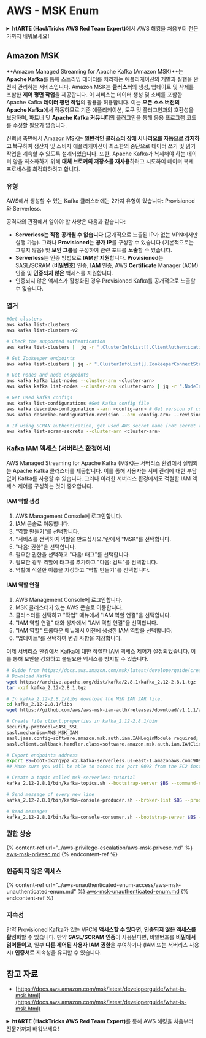 # AWS - MSK Enum

<details>

<summary><strong>htARTE (HackTricks AWS Red Team Expert)</strong>에서 AWS 해킹을 처음부터 전문가까지 배워보세요<strong>!</strong></summary>

HackTricks를 지원하는 다른 방법:

* **회사를 HackTricks에서 광고하거나 HackTricks를 PDF로 다운로드**하려면 [**SUBSCRIPTION PLANS**](https://github.com/sponsors/carlospolop)를 확인하세요!
* [**공식 PEASS & HackTricks 스웨그**](https://peass.creator-spring.com)를 얻으세요.
* [**The PEASS Family**](https://opensea.io/collection/the-peass-family)를 발견하세요. 독점적인 [**NFTs**](https://opensea.io/collection/the-peass-family) 컬렉션입니다.
* 💬 [**Discord 그룹**](https://discord.gg/hRep4RUj7f) 또는 [**텔레그램 그룹**](https://t.me/peass)에 **참여**하거나 **Twitter** 🐦 [**@hacktricks_live**](https://twitter.com/hacktricks_live)**를** **팔로우**하세요.
* **Hacking 트릭을 공유하려면** [**HackTricks**](https://github.com/carlospolop/hacktricks) 및 [**HackTricks Cloud**](https://github.com/carlospolop/hacktricks-cloud) github 저장소에 PR을 제출하세요.

</details>

## Amazon MSK

**Amazon Managed Streaming for Apache Kafka (Amazon MSK)**는 **Apache Kafka**를 통해 스트리밍 데이터를 처리하는 애플리케이션의 개발과 실행을 완전히 관리하는 서비스입니다. Amazon MSK는 **클러스터**의 생성, 업데이트 및 삭제를 포함한 **제어 평면 작업**을 제공합니다.
이 서비스는 데이터 생성 및 소비를 포함한 Apache Kafka **데이터 평면 작업**의 활용을 허용합니다. 이는 **오픈 소스 버전의 Apache Kafka**에서 작동하므로 기존 애플리케이션, 도구 및 플러그인과의 호환성을 보장하며, 파트너 및 **Apache Kafka 커뮤니티**의 플러그인을 통해 응용 프로그램 코드를 수정할 필요가 없습니다.

신뢰성 측면에서 Amazon MSK는 **일반적인 클러스터 장애 시나리오를 자동으로 감지하고 복구**하여 생산자 및 소비자 애플리케이션이 최소한의 중단으로 데이터 쓰기 및 읽기 작업을 계속할 수 있도록 설계되었습니다. 또한, Apache Kafka가 복제해야 하는 데이터 양을 최소화하기 위해 **대체 브로커의 저장소를 재사용**하려고 시도하여 데이터 복제 프로세스를 최적화하려고 합니다.

### **유형**

AWS에서 생성할 수 있는 Kafka 클러스터에는 2가지 유형이 있습니다: Provisioned와 Serverless.

공격자의 관점에서 알아야 할 사항은 다음과 같습니다:

* **Serverless는 직접 공개될 수 없습니다** (공개적으로 노출된 IP가 없는 VPN에서만 실행 가능). 그러나 **Provisioned**는 **공개 IP**를 구성할 수 있습니다 (기본적으로는 그렇지 않음) 및 **보안 그룹**을 구성하여 관련 포트를 **노출**할 수 있습니다.
* **Serverless**는 인증 방법으로 **IAM만 지원**합니다. **Provisioned**는 SASL/SCRAM (**비밀번호**) 인증, **IAM** 인증, AWS **Certificate** Manager (ACM) 인증 및 **인증되지 않은** 액세스를 지원합니다.
* 인증되지 않은 액세스가 활성화된 경우 Provisioned Kafka를 공개적으로 노출할 수 없습니다.

### 열거
```bash
#Get clusters
aws kafka list-clusters
aws kafka list-clusters-v2

# Check the supported authentication
aws kafka list-clusters |  jq -r ".ClusterInfoList[].ClientAuthentication"

# Get Zookeeper endpoints
aws kafka list-clusters | jq -r ".ClusterInfoList[].ZookeeperConnectString, .ClusterInfoList[].ZookeeperConnectStringTls"

# Get nodes and node enspoints
aws kafka kafka list-nodes --cluster-arn <cluster-arn>
aws kafka kafka list-nodes --cluster-arn <cluster-arn> | jq -r ".NodeInfoList[].BrokerNodeInfo.Endpoints" # Get endpoints

# Get used kafka configs
aws kafka list-configurations #Get Kafka config file
aws kafka describe-configuration --arn <config-arn> # Get version of config
aws kafka describe-configuration-revision --arn <config-arn> --revision <version> # Get content of config version

# If using SCRAN authentication, get used AWS secret name (not secret value)
aws kafka list-scram-secrets --cluster-arn <cluster-arn>
```
### Kafka IAM 액세스 (서버리스 환경에서)

AWS Managed Streaming for Apache Kafka (MSK)는 서버리스 환경에서 실행되는 Apache Kafka 클러스터를 제공합니다. 이를 통해 사용자는 서버 관리에 대한 부담 없이 Kafka를 사용할 수 있습니다. 그러나 이러한 서버리스 환경에서도 적절한 IAM 액세스 제어를 구성하는 것이 중요합니다.

#### IAM 역할 생성

1. AWS Management Console에 로그인합니다.
2. IAM 콘솔로 이동합니다.
3. "역할 만들기"를 선택합니다.
4. "서비스를 선택하여 역할을 만드십시오."란에서 "MSK"를 선택합니다.
5. "다음: 권한"을 선택합니다.
6. 필요한 권한을 선택하고 "다음: 태그"를 선택합니다.
7. 필요한 경우 역할에 태그를 추가하고 "다음: 검토"를 선택합니다.
8. 역할에 적절한 이름을 지정하고 "역할 만들기"를 선택합니다.

#### IAM 역할 연결

1. AWS Management Console에 로그인합니다.
2. MSK 클러스터가 있는 AWS 콘솔로 이동합니다.
3. 클러스터를 선택하고 "작업" 메뉴에서 "IAM 역할 연결"을 선택합니다.
4. "IAM 역할 연결" 대화 상자에서 "IAM 역할 연결"을 선택합니다.
5. "IAM 역할" 드롭다운 메뉴에서 이전에 생성한 IAM 역할을 선택합니다.
6. "업데이트"를 선택하여 변경 사항을 저장합니다.

이제 서버리스 환경에서 Kafka에 대한 적절한 IAM 액세스 제어가 설정되었습니다. 이를 통해 보안을 강화하고 불필요한 액세스를 방지할 수 있습니다.
```bash
# Guide from https://docs.aws.amazon.com/msk/latest/developerguide/create-serverless-cluster.html
# Download Kafka
wget https://archive.apache.org/dist/kafka/2.8.1/kafka_2.12-2.8.1.tgz
tar -xzf kafka_2.12-2.8.1.tgz

# In kafka_2.12-2.8.1/libs download the MSK IAM JAR file.
cd kafka_2.12-2.8.1/libs
wget https://github.com/aws/aws-msk-iam-auth/releases/download/v1.1.1/aws-msk-iam-auth-1.1.1-all.jar

# Create file client.properties in kafka_2.12-2.8.1/bin
security.protocol=SASL_SSL
sasl.mechanism=AWS_MSK_IAM
sasl.jaas.config=software.amazon.msk.auth.iam.IAMLoginModule required;
sasl.client.callback.handler.class=software.amazon.msk.auth.iam.IAMClientCallbackHandler

# Export endpoints address
export BS=boot-ok2ngypz.c2.kafka-serverless.us-east-1.amazonaws.com:9098
## Make sure you will be able to access the port 9098 from the EC2 instance (check VPS, subnets and SG)

# Create a topic called msk-serverless-tutorial
kafka_2.12-2.8.1/bin/kafka-topics.sh --bootstrap-server $BS --command-config client.properties --create --topic msk-serverless-tutorial --partitions 6

# Send message of every new line
kafka_2.12-2.8.1/bin/kafka-console-producer.sh --broker-list $BS --producer.config client.properties --topic msk-serverless-tutorial

# Read messages
kafka_2.12-2.8.1/bin/kafka-console-consumer.sh --bootstrap-server $BS --consumer.config client.properties --topic msk-serverless-tutorial --from-beginning
```
### 권한 상승

{% content-ref url="../aws-privilege-escalation/aws-msk-privesc.md" %}
[aws-msk-privesc.md](../aws-privilege-escalation/aws-msk-privesc.md)
{% endcontent-ref %}

### 인증되지 않은 액세스

{% content-ref url="../aws-unauthenticated-enum-access/aws-msk-unauthenticated-enum.md" %}
[aws-msk-unauthenticated-enum.md](../aws-unauthenticated-enum-access/aws-msk-unauthenticated-enum.md)
{% endcontent-ref %}

### 지속성

만약 Provisioned Kafka가 있는 VPC에 **액세스할 수 있다면**, **인증되지 않은 액세스를 활성화**할 수 있습니다. 만약 **SASL/SCRAM 인증**이 사용된다면, 비밀번호를 **비밀에서 읽어들이고**, 일부 **다른 제어된 사용자 IAM 권한**을 부여하거나 (IAM 또는 서버리스 사용 시) **인증서**로 지속성을 유지할 수 있습니다.

## 참고 자료

* [https://docs.aws.amazon.com/msk/latest/developerguide/what-is-msk.html](https://docs.aws.amazon.com/msk/latest/developerguide/what-is-msk.html)

<details>

<summary><strong>htARTE (HackTricks AWS Red Team Expert)</strong>를 통해 AWS 해킹을 처음부터 전문가까지 배워보세요<strong>!</strong></summary>

HackTricks를 지원하는 다른 방법:

* HackTricks에서 **회사 광고를 보거나 HackTricks를 PDF로 다운로드**하려면 [**SUBSCRIPTION PLANS**](https://github.com/sponsors/carlospolop)를 확인하세요!
* [**공식 PEASS & HackTricks 상품**](https://peass.creator-spring.com)을 구매하세요.
* [**The PEASS Family**](https://opensea.io/collection/the-peass-family)를 발견하세요. 독점적인 [**NFT**](https://opensea.io/collection/the-peass-family) 컬렉션입니다.
* 💬 [**Discord 그룹**](https://discord.gg/hRep4RUj7f) 또는 [**텔레그램 그룹**](https://t.me/peass)에 **참여**하거나 **Twitter** 🐦 [**@hacktricks_live**](https://twitter.com/hacktricks_live)를 **팔로우**하세요.
* **HackTricks**와 **HackTricks Cloud** github 저장소에 PR을 제출하여 **자신의 해킹 기법을 공유**하세요.

</details>
